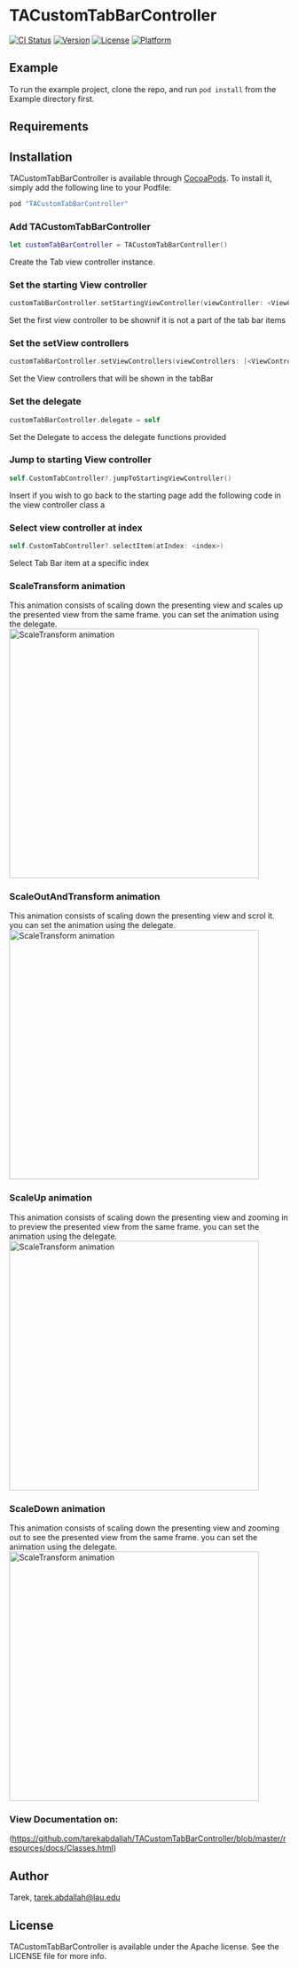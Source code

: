 # TACustomTabBarController

[![CI Status](http://img.shields.io/travis/Tarek/TACustomTabBarController.svg?style=flat)](https://travis-ci.org/Tarek/TACustomTabBarController)
[![Version](https://img.shields.io/cocoapods/v/TACustomTabBarController.svg?style=flat)](http://cocoapods.org/pods/TACustomTabBarController)
[![License](https://img.shields.io/cocoapods/l/TACustomTabBarController.svg?style=flat)](http://cocoapods.org/pods/TACustomTabBarController)
[![Platform](https://img.shields.io/cocoapods/p/TACustomTabBarController.svg?style=flat)](http://cocoapods.org/pods/TACustomTabBarController)

## Example

To run the example project, clone the repo, and run `pod install` from the Example directory first.

## Requirements

## Installation

TACustomTabBarController is available through [CocoaPods](http://cocoapods.org). To install
it, simply add the following line to your Podfile:

```swift
pod "TACustomTabBarController"
```
### Add TACustomTabBarController
```swift
let customTabBarController = TACustomTabBarController() 
```
Create the Tab view controller instance.

### Set the starting View controller
```swift
customTabBarController.setStartingViewController(viewController: <ViewController>)
```
Set the first view controller to be shownif it is not a part of the tab bar items

### Set the setView controllers
```swift
customTabBarController.setViewControllers(viewControllers: [<ViewController>,<ViewController>])
```
Set the View controllers that will be shown in the tabBar
### Set the delegate
```swift
customTabBarController.delegate = self

```
Set the Delegate to access the delegate functions provided

### Jump to starting View controller
```swift
self.CustomTabController?.jumpToStartingViewController()
```
Insert if you wish to go back to the starting page add the following code in the view controller class a

### Select view controller at index
```swift
self.CustomTabController?.selectItem(atIndex: <index>)
```
Select Tab Bar item at a specific index

### ScaleTransform animation
This animation consists of scaling down the presenting view and scales up the presented view from the same frame.
you can set the animation using the delegate.
<img src ='https://github.com/tarekabdallah/TACustomTabBarController/blob/master/resources/ScaleTransform.gif'
alt="ScaleTransform animation" width='450'>

### ScaleOutAndTransform animation
This animation consists of scaling down the presenting view and scrol it.
you can set the animation using the delegate.
<img src ='https://github.com/tarekabdallah/TACustomTabBarController/blob/master/resources/scaleOutAndScroll.gif'
alt="ScaleTransform animation" width='450'>

### ScaleUp animation
This animation consists of scaling down the presenting view and zooming in to preview the presented view from the same frame.
you can set the animation using the delegate.
<img src ='https://github.com/tarekabdallah/TACustomTabBarController/blob/master/resources/scaleUp.gif'
alt="ScaleTransform animation" width='450'>

### ScaleDown animation
This animation consists of scaling down the presenting view and zooming out to see the presented view from the same frame.
you can set the animation using the delegate.
<img src ='https://github.com/tarekabdallah/TACustomTabBarController/blob/master/resources/scaleDown.gif'
alt="ScaleTransform animation" width='450'>

### View Documentation on:
(https://github.com/tarekabdallah/TACustomTabBarController/blob/master/resources/docs/Classes.html)

## Author

Tarek, tarek.abdallah@lau.edu

## License

TACustomTabBarController is available under the Apache license. See the LICENSE file for more info.
